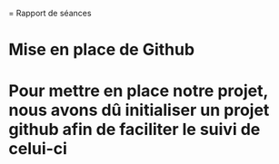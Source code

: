 = Rapport de séances 

<h1> Mise en place de Github <h1>
  
  <p> Pour mettre en place notre projet, nous avons dû initialiser un projet github afin de faciliter le suivi de celui-ci <p>
